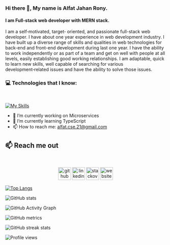 ### Hi there 👋, My name is Alfat Jahan Rony.
#### I am Full-stack web developer with MERN stack.
I am a self‑motivated, target‑ oriented, and passionate full-stack web developer. I have about one year experience in web development industry. I have built up a diverse range of skills and qualities in web technologies for back-end and front-end development during last one year. I have the ability to work independently or as part of a team and get on well with people at all levels, easily establishing good working relationships. I am adaptable, quick to learn new skills, well capable of searching for various development‑related issues and have the ability to solve those issues.

### :computer: Technologies that I know:
<br>

[![My Skills](https://skills.thijs.gg/icons?i=js,html,css,react,typescript,redux,bootstrap,tailwind,mongodb,nextjs,express,nodejs,firebase,jest,mysql,prisma,aws,docker,git,github,graphql,postman,latex,figma,c,python,java,postgresql,vue,redis,angular,vscode)](https://skills.thijs.gg)

- 🔭 I’m currently working on Microservices 
- 🌱 I’m currently learning TypeScript 
- 📫 How to reach me: alfat.cse.21@gmail.com 
## :mailbox: Reach me out

<br />

[<p align="center"><img src='https://cdn.jsdelivr.net/npm/simple-icons@3.0.1/icons/github.svg' alt='github' height='40'>](https://github.com/alfatcse)  [<img src='https://cdn.jsdelivr.net/npm/simple-icons@3.0.1/icons/linkedin.svg' alt='linkedin' height='40'>](https://www.linkedin.com/in/alfat-jahan-rony-38920b163/)  [<img src='https://cdn.jsdelivr.net/npm/simple-icons@3.0.1/icons/stackoverflow.svg' alt='stackoverflow' height='40'>](https://stackoverflow.com/users/https://stackoverflow.com/users/17832297/alfat-jahan)  [<img src='https://cdn.jsdelivr.net/npm/simple-icons@3.0.1/icons/icloud.svg' alt='website' height='40'>](https://alfats-portfolio.onrender.com/)  

[![Top Langs](https://github-readme-stats.vercel.app/api/top-langs/?username=alfatcse)](https://github.com/anuraghazra/github-readme-stats)

![GitHub stats](https://github-readme-stats.vercel.app/api?username=alfatcse&show_icons=true&count_private=true)  

![GitHub Activity Graph](https://activity-graph.herokuapp.com/graph?username=alfatcse)  

![GitHub metrics](https://metrics.lecoq.io/alfatcse)  

![GitHub streak stats](https://streak-stats.demolab.com/?user=alfatcse)  

![Profile views](https://gpvc.arturio.dev/alfatcse)  
